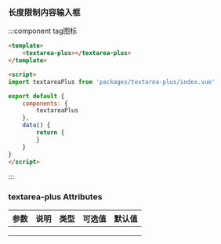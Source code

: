 <script>
    import baseVue from './import.js'

    export default baseVue
</script>

### 长度限制内容输入框
:::component tag图标
```html
<template>
    <textarea-plus></textarea-plus>
</template>

<script>
import textareaPlus from 'packages/textarea-plus/index.vue'

export default {
    components: {
        textareaPlus
    },
    data() {
        return {
        }
    }
}
</script>
```
:::



### textarea-plus Attributes

| 参数          | 说明            | 类型            | 可选值                 | 默认值   |
|------------- |---------------- |---------------- |---------------------- |-------- |
|  |  |  |  |  |
|  |  |  |  |  |
|  |  |  |  |  |
